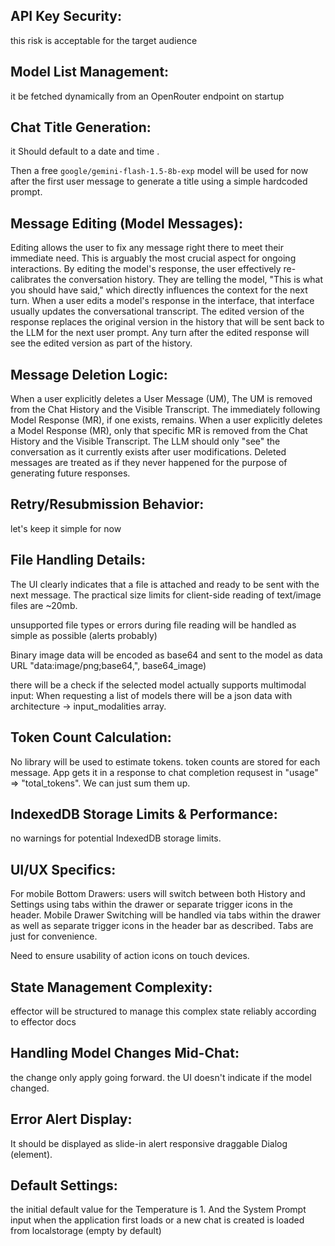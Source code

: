 ## API Key Security:

this risk is acceptable for the target audience

## Model List Management:

it be fetched dynamically from an OpenRouter endpoint on startup

## Chat Title Generation:

it Should default to a date and time .

Then a free `google/gemini-flash-1.5-8b-exp` model will be used for now after the first user message to generate a title using a simple hardcoded prompt.

## Message Editing (Model Messages):

Editing allows the user to fix any message right there to meet their immediate need. This is arguably the most crucial aspect for ongoing interactions. By editing the model's response, the user effectively re-calibrates the conversation history. They are telling the model, "This is what you should have said," which directly influences the context for the next turn. When a user edits a model's response in the interface, that interface usually updates the conversational transcript. The edited version of the response replaces the original version in the history that will be sent back to the LLM for the next user prompt. Any turn after the edited response will see the edited version as part of the history.

## Message Deletion Logic:

When a user explicitly deletes a User Message (UM), The UM is removed from the Chat History and the Visible Transcript. The immediately following Model Response (MR), if one exists, remains. When a user explicitly deletes a Model Response (MR), only that specific MR is removed from the Chat History and the Visible Transcript. The LLM should only "see" the conversation as it currently exists after user modifications. Deleted messages are treated as if they never happened for the purpose of generating future responses.

## Retry/Resubmission Behavior:

let's keep it simple for now

## File Handling Details:

The UI clearly indicates that a file is attached and ready to be sent with the next message.
The practical size limits for client-side reading of text/image files are ~20mb.

unsupported file types or errors during file reading will be handled as simple as possible (alerts probably)

Binary image data will be encoded as base64 and sent to the model as data URL "data:image/png;base64,", base64_image)

there will be a check if the selected model actually supports multimodal input:
When requesting a list of models there will be a json data with architecture -> input_modalities array.

## Token Count Calculation:

No library will be used to estimate tokens. token counts are stored for each message. App gets it in a response to chat completion requsest in "usage" => "total_tokens". We can just sum them up.

## IndexedDB Storage Limits & Performance:

no warnings for potential IndexedDB storage limits.

## UI/UX Specifics:

For mobile Bottom Drawers: users will switch between both History and Settings using tabs within the drawer or separate trigger icons in the header. Mobile Drawer Switching will be handled via tabs within the drawer as well as separate trigger icons in the header bar as described. Tabs are just for convenience.

Need to ensure usability of action icons on touch devices.

## State Management Complexity:

effector will be structured to manage this complex state reliably according to effector docs

## Handling Model Changes Mid-Chat:

the change only apply going forward. the UI doesn't indicate if the model changed.

## Error Alert Display:

It should be displayed as slide-in alert responsive draggable Dialog (element).

## Default Settings:

the initial default value for the Temperature is 1. And the System Prompt input when the application first loads or a new chat is created is loaded from localstorage (empty by default)
